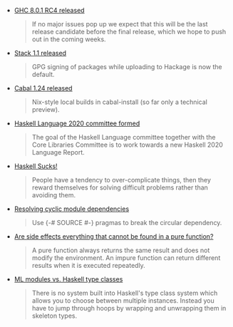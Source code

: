 -   [GHC 8.0.1 RC4 released ](https://mail.haskell.org/pipermail/ghc-devs/2016-April/011955.html)

    > If no major issues pop up we expect that this will be the last release candidate before the final release, which we hope to push out in the coming weeks.

-   [Stack 1.1 released](https://github.com/commercialhaskell/stack/releases/tag/v1.1.0)

    > GPG signing of packages while uploading to Hackage is now the default.

-   [Cabal 1.24 released](https://github.com/23Skidoo/homepage/blob/41d92f3381f64c5bbade010e539e27192712725b/content/blog/2016-05-04-Cabal-1-24.md)

    > Nix-style local builds in cabal-install (so far only a technical preview).

-   [Haskell Language 2020 committee formed](https://mail.haskell.org/pipermail/haskell-prime/2016-April/004050.html)

    > The goal of the Haskell Language committee together with the Core Libraries Committee is to work towards a new Haskell 2020 Language Report.

-   [Haskell Sucks!](http://paul.bone.id.au/pub/pbone-2016-haskell-sucks/)

    > People have a tendency to over-complicate things, then they reward themselves for solving difficult problems rather than avoiding them.

-   [Resolving cyclic module dependencies](https://stackoverflow.com/questions/36978780/haskell-resolving-cyclical-module-dependency)

    > Use {-# SOURCE #-} pragmas to break the circular dependency.

-   [Are side effects everything that cannot be found in a pure function?](https://stackoverflow.com/questions/36969344/are-side-effects-everything-that-cannot-be-found-in-a-pure-function)

    > A pure function always returns the same result and does not modify the environment. An impure function can return different results when it is executed repeatedly.

-   [ML modules vs. Haskell type classes](https://stackoverflow.com/questions/36927169/ml-modules-vs-haskell-type-classes)

    > There is no system built into Haskell's type class system which allows you to choose between multiple instances. Instead you have to jump through hoops by wrapping and unwrapping them in skeleton types.
